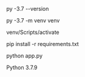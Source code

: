 py -3.7 --version

py -3.7 -m venv venv

venv/Scripts/activate

pip install -r requirements.txt

python app.py


Python 3.7.9
